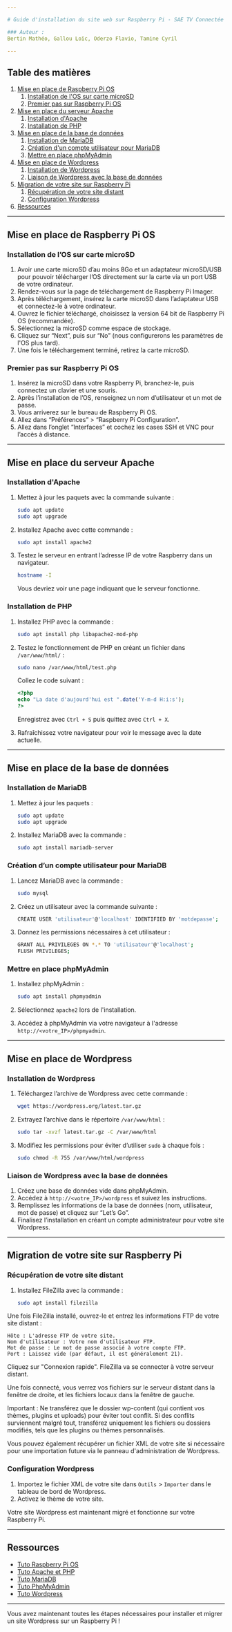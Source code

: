 ```yaml
---

# Guide d'installation du site web sur Raspberry Pi - SAE TV Connectée

### Auteur :  
Bertin Mathéo, Gallou Loïc, Oderzo Flavio, Tamine Cyril

---
```


## Table des matières

1. [Mise en place de Raspberry Pi OS](#mise-en-place-de-raspberry-pi-os)
    1. [Installation de l'OS sur carte microSD](#installation-de-los-sur-carte-microsd)
    2. [Premier pas sur Raspberry Pi OS](#premier-pas-sur-raspberry-pi-os)
2. [Mise en place du serveur Apache](#mise-en-place-du-serveur-apache)
    1. [Installation d'Apache](#installation-dapache)
    2. [Installation de PHP](#installation-de-php)
3. [Mise en place de la base de données](#mise-en-place-de-la-base-de-données)
    1. [Installation de MariaDB](#installation-de-mariadb)
    2. [Création d'un compte utilisateur pour MariaDB](#création-dun-compte-utilisateur-pour-mariadb)
    3. [Mettre en place phpMyAdmin](#mettre-en-place-phpmyadmin)
4. [Mise en place de Wordpress](#mise-en-place-de-wordpress)
    1. [Installation de Wordpress](#installation-de-wordpress)
    2. [Liaison de Wordpress avec la base de données](#liaison-de-wordpress-avec-la-base-de-données)
5. [Migration de votre site sur Raspberry Pi](#migration-de-votre-site-sur-raspberry-pi)
    1. [Récupération de votre site distant](#récupération-de-votre-site-distant)
    2. [Configuration Wordpress](#configuration-wordpress)
6. [Ressources](#ressources)

---

## Mise en place de Raspberry Pi OS

### Installation de l’OS sur carte microSD

1. Avoir une carte microSD d’au moins 8Go et un adaptateur microSD/USB pour pouvoir télécharger l’OS directement sur la carte via un port USB de votre ordinateur.
2. Rendez-vous sur la page de téléchargement de Raspberry Pi Imager.
3. Après téléchargement, insérez la carte microSD dans l’adaptateur USB et connectez-le à votre ordinateur.
4. Ouvrez le fichier téléchargé, choisissez la version 64 bit de Raspberry Pi OS (recommandée).
5. Sélectionnez la microSD comme espace de stockage.
6. Cliquez sur “Next”, puis sur “No” (nous configurerons les paramètres de l'OS plus tard).
7. Une fois le téléchargement terminé, retirez la carte microSD.

### Premier pas sur Raspberry Pi OS

1. Insérez la microSD dans votre Raspberry Pi, branchez-le, puis connectez un clavier et une souris.
2. Après l’installation de l’OS, renseignez un nom d’utilisateur et un mot de passe.
3. Vous arriverez sur le bureau de Raspberry Pi OS.
4. Allez dans “Préférences” > “Raspberry Pi Configuration”.
5. Allez dans l’onglet “Interfaces” et cochez les cases SSH et VNC pour l’accès à distance.

---

## Mise en place du serveur Apache

### Installation d'Apache

1. Mettez à jour les paquets avec la commande suivante :

   ```bash
   sudo apt update
   sudo apt upgrade
   ```

2. Installez Apache avec cette commande :

   ```bash
   sudo apt install apache2
   ```

3. Testez le serveur en entrant l’adresse IP de votre Raspberry dans un navigateur.

   ```bash
   hostname -I
   ```

   Vous devriez voir une page indiquant que le serveur fonctionne.

### Installation de PHP

1. Installez PHP avec la commande :

   ```bash
   sudo apt install php libapache2-mod-php
   ```

2. Testez le fonctionnement de PHP en créant un fichier dans `/var/www/html/` :

   ```bash
   sudo nano /var/www/html/test.php
   ```

   Collez le code suivant :

   ```php
   <?php
   echo "La date d'aujourd'hui est ".date('Y-m-d H:i:s');
   ?>
   ```

   Enregistrez avec `Ctrl + S` puis quittez avec `Ctrl + X`.
   
3. Rafraîchissez votre navigateur pour voir le message avec la date actuelle.

---

## Mise en place de la base de données

### Installation de MariaDB

1. Mettez à jour les paquets :

   ```bash
   sudo apt update
   sudo apt upgrade
   ```

2. Installez MariaDB avec la commande :

   ```bash
   sudo apt install mariadb-server
   ```

### Création d’un compte utilisateur pour MariaDB

1. Lancez MariaDB avec la commande :

   ```bash
   sudo mysql
   ```

2. Créez un utilisateur avec la commande suivante :

   ```bash
   CREATE USER 'utilisateur'@'localhost' IDENTIFIED BY 'motdepasse';
   ```

3. Donnez les permissions nécessaires à cet utilisateur :

   ```bash
   GRANT ALL PRIVILEGES ON *.* TO 'utilisateur'@'localhost';
   FLUSH PRIVILEGES;
   ```

### Mettre en place phpMyAdmin

1. Installez phpMyAdmin :

   ```bash
   sudo apt install phpmyadmin
   ```

2. Sélectionnez `apache2` lors de l'installation.
3. Accédez à phpMyAdmin via votre navigateur à l'adresse `http://<votre_IP>/phpmyadmin`.

---

## Mise en place de Wordpress

### Installation de Wordpress

1. Téléchargez l’archive de Wordpress avec cette commande :

   ```bash
   wget https://wordpress.org/latest.tar.gz
   ```

2. Extrayez l’archive dans le répertoire `/var/www/html` :

   ```bash
   sudo tar -xvzf latest.tar.gz -C /var/www/html
   ```

3. Modifiez les permissions pour éviter d’utiliser `sudo` à chaque fois :

   ```bash
   sudo chmod -R 755 /var/www/html/wordpress
   ```

### Liaison de Wordpress avec la base de données

1. Créez une base de données vide dans phpMyAdmin.
2. Accédez à `http://<votre_IP>/wordpress` et suivez les instructions.
3. Remplissez les informations de la base de données (nom, utilisateur, mot de passe) et cliquez sur “Let’s Go”.
4. Finalisez l’installation en créant un compte administrateur pour votre site Wordpress.

---

## Migration de votre site sur Raspberry Pi

### Récupération de votre site distant

1. Installez FileZilla avec la commande :

   ```bash
   sudo apt install filezilla
   ```

Une fois FileZilla installé, ouvrez-le et entrez les informations FTP de votre site distant :

    Hôte : L'adresse FTP de votre site.
    Nom d'utilisateur : Votre nom d'utilisateur FTP.
    Mot de passe : Le mot de passe associé à votre compte FTP.
    Port : Laissez vide (par défaut, il est généralement 21).

Cliquez sur "Connexion rapide". FileZilla va se connecter à votre serveur distant.

Une fois connecté, vous verrez vos fichiers sur le serveur distant dans la fenêtre de droite, et les fichiers locaux dans la fenêtre de gauche.

Important : Ne transférez que le dossier wp-content (qui contient vos thèmes, plugins et uploads) pour éviter tout conflit. Si des conflits surviennent malgré tout, transférez uniquement les fichiers ou dossiers modifiés, tels que les plugins ou thèmes personnalisés.

Vous pouvez également récupérer un fichier XML de votre site si nécessaire pour une importation future via le panneau d'administration de Wordpress.

### Configuration Wordpress

1. Importez le fichier XML de votre site dans `Outils` > `Importer` dans le tableau de bord de Wordpress.
2. Activez le thème de votre site.

Votre site Wordpress est maintenant migré et fonctionne sur votre Raspberry Pi.

---

## Ressources

- [Tuto Raspberry Pi OS](https://raspberrytips.fr/installer-raspberry-pi-os/)
- [Tuto Apache et PHP](https://www.raspberrypi-france.fr/mise-en-place-dun-serveur-web-apache-sur-raspberry-pi/)
- [Tuto MariaDB](https://raspberrytips.fr/installer-mysql-raspberry-pi-mariadb/)
- [Tuto PhpMyAdmin](https://raspberrytips.fr/installer-serveur-web-raspberry-pi/)
- [Tuto Wordpress](https://raspberrytips.fr/installer-wordpress-sur-raspberry-pi/)

---

Vous avez maintenant toutes les étapes nécessaires pour installer et migrer un site Wordpress sur un Raspberry Pi !

